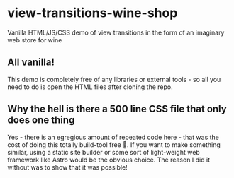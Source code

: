 # view-transitions-wine-shop

Vanilla HTML/JS/CSS demo of view transitions in the form of an imaginary web store for wine

## All vanilla!

This demo is completely free of any libraries or external tools - so all you need to do is open the HTML files after cloning the repo.

## Why the hell is there a 500 line CSS file that only does one thing

Yes - there is an egregious amount of repeated code here - that was the cost of doing this totally build-tool free 😬. If you want to make something similar, using a static site builder or some sort of light-weight web framework like Astro would be the obvious choice. The reason I did it without was to show that it was possible!
